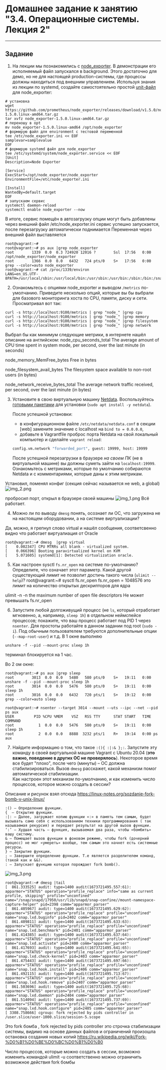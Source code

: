# Домашнее задание к занятию "3.4. Операционные системы. Лекция 2"
------

## Задание

1. На лекции мы познакомились с [node_exporter](https://github.com/prometheus/node_exporter/releases). В демонстрации его исполняемый файл запускался в background. Этого достаточно для демо, но не для настоящей production-системы, где процессы должны находиться под внешним управлением. Используя знания из лекции по systemd, создайте самостоятельно простой [unit-файл](https://www.freedesktop.org/software/systemd/man/systemd.service.html) для node_exporter:

```shell
# установка 
wget https://github.com/prometheus/node_exporter/releases/download/v1.5.0/node_exporter-1.5.0.linux-amd64.tar.gz
tar xvfz node_exporter-1.5.0.linux-amd64.tar.gz
# переношу в opt
mv node_exporter-1.5.0.linux-amd64 /opt/node_exporter
# формирую файл для environment с тестовой переменной
tee /etc/node_exporter.ini << EOF
samplevar=samplevalue
EOF
# формирую systemd файл для node_exporter
tee /etc/systemd/system/node_exporter.service << EOF
[Unit]
Description=Node Exporter
 
[Service]
ExecStart=/opt/node_exporter/node_exporter
EnvironmentFile=/etc/node_exporter.ini
 
[Install]
WantedBy=default.target
EOF
# запускаем сервис 
systemctl daemon-reload
systemctl enable node_exporter --now

```
В итоге, 
сервис помещён в автозагрузку 
опции могут быть добавлены через внешний файл /etc/node_exporter.ini
сервис успешно запускается, после перезагрузку автоматически поднимается
Переменная через внешний файл выставляется
```shell
root@vagrant:~#
root@vagrant:~# ps aux |grep node_exporter
root        1339  0.0  0.3 724920 12016 ?        Ssl  17:56   0:00 /opt/node_exporter/node_exporter
root        1366  0.0  0.0   6432   724 pts/0    S+   17:56   0:00 grep --color=auto node_exporter
root@vagrant:~# cat /proc/1339/environ
LANG=en_US.UTF-8PATH=/usr/local/sbin:/usr/local/bin:/usr/sbin:/usr/bin:/sbin:/bin:/snap/binINVOCATION_ID=ea76a6960bbc4fa98f46788732b6b6d5JOURNAL_STREAM=9:26431samplevar=sampleval
```


2. Ознакомьтесь с опциями node_exporter и выводом `/metrics` по-умолчанию. Приведите несколько опций, которые вы бы выбрали для базового мониторинга хоста по CPU, памяти, диску и сети.
Просматривал вот так:
```shell
curl -s http://localhost:9100/metrics | grep "node_" |grep cpu
curl -s http://localhost:9100/metrics | grep "node_" |grep memory
curl -s http://localhost:9100/metrics | grep "node_" |grep filesystem
curl -s http://localhost:9100/metrics | grep "node_" |grep network 
```
Выбрал бы как минимум следующие метрики, в интернете нашёл описание на английском:
node_cpu_seconds_total
The average amount of CPU time spent in system mode, per second, over the last minute (in seconds)

node_memory_MemFree_bytes
Free in bytes

node_filesystem_avail_bytes
The filesystem space available to non-root users (in bytes)

node_network_receive_bytes_total
The average network traffic received, per second, over the last minute (in bytes)

3. Установите в свою виртуальную машину [Netdata](https://github.com/netdata/netdata). Воспользуйтесь [готовыми пакетами](https://packagecloud.io/netdata/netdata/install) для установки (`sudo apt install -y netdata`). 
   
   После успешной установки:
    * в конфигурационном файле `/etc/netdata/netdata.conf` в секции [web] замените значение с localhost на `bind to = 0.0.0.0`,
    * добавьте в Vagrantfile проброс порта Netdata на свой локальный компьютер и сделайте `vagrant reload`:

    ```bash
    config.vm.network "forwarded_port", guest: 19999, host: 19999
    ```

    После успешной перезагрузки в браузере *на своем ПК* (не в виртуальной машине) вы должны суметь зайти на `localhost:19999`. Ознакомьтесь с метриками, которые по умолчанию собираются Netdata и с комментариями, которые даны к этим метрикам.

Установил, поменял конфиг (секция сейчас называется не web, а global)
![img_2.png](img_2.png)

пробросил порт, открыл в браузере своей машины 
![img_1.png](img_1.png)
Всё работает.


4. Можно ли по выводу `dmesg` понять, осознает ли ОС, что загружена не на настоящем оборудовании, а на системе виртуализации?

Да, можно, я грепнул слово virtual и нашёл сообщения, соответсвенно видно что работает виртуалиация от Oracle 
```shell
root@vagrant:~# dmesg  |grep virtual
[    0.002347] CPU MTRRs all blank - virtualized system.
[    0.066396] Booting paravirtualized kernel on KVM
[    5.071605] systemd[1]: Detected virtualization oracle.
```


5. Как настроен sysctl `fs.nr_open` на системе по-умолчанию? Определите, что означает этот параметр. Какой другой существующий лимит не позволит достичь такого числа (`ulimit --help`)?
root@vagrant:~# sysctl fs.nr_open
fs.nr_open = 1048576
это лимит на количество открытых дескрипторов для ядра 

ulimit -n
    -n        the maximum number of open file descriptors
Не может превышать fs.nr_open 

6. Запустите любой долгоживущий процесс (не `ls`, который отработает мгновенно, а, например, `sleep 1h`) в отдельном неймспейсе процессов; покажите, что ваш процесс работает под PID 1 через `nsenter`. Для простоты работайте в данном задании под root (`sudo -i`). Под обычным пользователем требуются дополнительные опции (`--map-root-user`) и т.д.
В 1 окне выполняю
```shell
unshare -f --pid --mount-proc sleep 1h
```
терминал блокируется на 1 час.

Во 2 ом окне:
```shell
root@vagrant:~# ps aux |grep sleep
root        3013  0.0  0.0   5480   580 pts/0    S+   19:11   0:00 unshare -f --pid --mount-proc sleep 1h
root        3014  0.0  0.0   5476   580 pts/0    S+   19:11   0:00 sleep 1h
root        3016  0.0  0.0   6432   720 pts/1    S+   19:12   0:00 grep --color=auto sleep

root@vagrant:~# nsenter --target 3014 --mount --uts --ipc --net --pid ps aux
USER         PID %CPU %MEM    VSZ   RSS TTY      STAT START   TIME COMMAND
root           1  0.0  0.0   5476   580 pts/0    S+   19:11   0:00 sleep 1h
root           2  0.0  0.0   8888  3232 pts/1    R+   19:14   0:00 ps aux
```

7. Найдите информацию о том, что такое `:(){ :|:& };:`. Запустите эту команду в своей виртуальной машине Vagrant с Ubuntu 20.04 (**это важно, поведение в других ОС не проверялось**). Некоторое время все будет "плохо", после чего (минуты) – ОС должна стабилизироваться. Вызов `dmesg` расскажет, какой механизм помог автоматической стабилизации.  
Как настроен этот механизм по-умолчанию, и как изменить число процессов, которое можно создать в сессии?

Описание и рисунок взял отсюда
https://linux-notes.org/sozdanie-fork-bomb-v-unix-linux/
```shell
:() — Определение функции.
{  — Открытие функции.
:|: — Далее, загружает копию функции «:» в память тем самым, будет вызывать само себя с использованием техники программирования ( так называемая рекурсия) и передает результат на другой вызов функции.
‘:’ — Худшая часть — функция, вызываемая два раза, чтобы «бомбить» вашу систему.
& — Помещает вызов функции в фоновом режиме, чтобы fork (дочерний процесс) не мог «умереть» вообще, тем самым это начнет есть системные ресурсы.
} — Закрытие функции.
; — Завершите определение функции. Т.е является разделителем команд, (такой как и &&).
: — Запускает функцию которая порождает fork bomb().
```

![img_3.png](img_3.png)

```shell
root@vagrant:~# dmesg |tail
[  861.333525] audit: type=1400 audit(1673721495.557:61): apparmor="STATUS" operation="profile_replace" info="same as current profile, skipping" profile="unconfined" name="/snap/snapd/17950/usr/lib/snapd/snap-confine//mount-namespace-capture-helper" pid=2398 comm="apparmor_parser"
[  861.405967] audit: type=1400 audit(1673721495.629:62): apparmor="STATUS" operation="profile_replace" profile="unconfined" name="snap.lxd.buginfo" pid=2402 comm="apparmor_parser"
[  861.409811] audit: type=1400 audit(1673721495.633:63): apparmor="STATUS" operation="profile_replace" profile="unconfined" name="snap.lxd.benchmark" pid=2401 comm="apparmor_parser"
[  861.414385] audit: type=1400 audit(1673721495.637:64): apparmor="STATUS" operation="profile_replace" profile="unconfined" name="snap.lxd.activate" pid=2400 comm="apparmor_parser"
[  861.417693] audit: type=1400 audit(1673721495.641:65): apparmor="STATUS" operation="profile_replace" profile="unconfined" name="snap.lxd.check-kernel" pid=2403 comm="apparmor_parser"
[  861.475443] audit: type=1400 audit(1673721495.697:66): apparmor="STATUS" operation="profile_replace" profile="unconfined" name="snap.lxd.hook.install" pid=2406 comm="apparmor_parser"
[  861.492115] audit: type=1400 audit(1673721495.713:67): apparmor="STATUS" operation="profile_replace" profile="unconfined" name="snap.lxd.hook.remove" pid=2407 comm="apparmor_parser"
[  861.503696] audit: type=1400 audit(1673721495.725:68): apparmor="STATUS" operation="profile_replace" profile="unconfined" name="snap.lxd.daemon" pid=2404 comm="apparmor_parser"
[  861.514094] audit: type=1400 audit(1673721495.737:69): apparmor="STATUS" operation="profile_replace" profile="unconfined" name="snap.lxd.hook.configure" pid=2405 comm="apparmor_parser"
[ 3308.758666] cgroup: fork rejected by pids controller in /user.slice/user-1000.slice/session-5.scope
```
Это fork бомба , fork rejected by pids controller это строчка стабилизации системы, видимо на основе данных файлов и ограничений произошла остановка создания новых копий
https://ru.wikipedia.org/wiki/Fork-%D0%B1%D0%BE%D0%BC%D0%B1%D0%B0

Число процессов, которые можно создать в сессии, возможно изменить командой ulimit -u 
соответственно можно ограничить возможное действия fork бомбы
